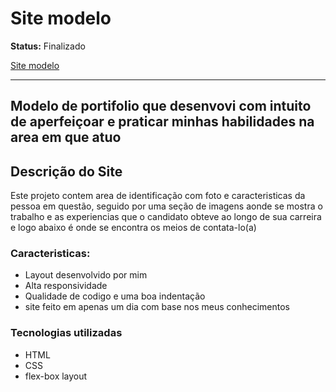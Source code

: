 
# Site modelo 
**Status:** Finalizado

 [Site modelo](https://rebecasguerri.github.io/Site-modelo/)
 ***
 ##  Modelo de portifolio que desenvovi com intuito de aperfeiçoar e praticar minhas habilidades na area em que atuo
 ## Descrição do Site
  Este projeto contem area de identificação com foto e caracteristicas da pessoa em questão, seguido por uma seção de imagens aonde se mostra o trabalho e as   experiencias que o candidato obteve ao longo de sua carreira e logo abaixo é onde se encontra os meios de contata-lo(a)
 
 ### Caracteristicas:
 - Layout desenvolvido por mim
 - Alta responsividade
 - Qualidade de codigo e uma boa indentação 
 - site feito em apenas um dia com base nos meus conhecimentos
 ### Tecnologias utilizadas
 - HTML
 - CSS
 - flex-box layout
 

